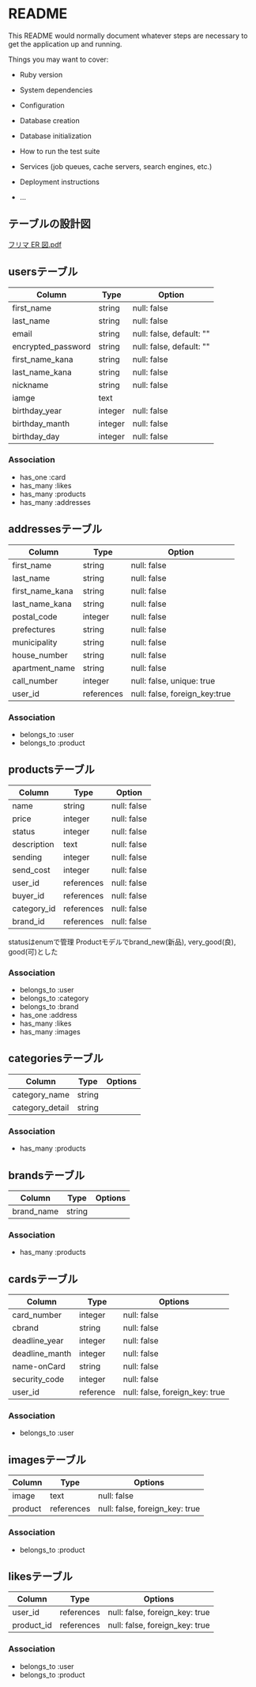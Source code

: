 # README

This README would normally document whatever steps are necessary to get the
application up and running.

Things you may want to cover:

* Ruby version

* System dependencies

* Configuration

* Database creation

* Database initialization

* How to run the test suite

* Services (job queues, cache servers, search engines, etc.)

* Deployment instructions

* ...

## テーブルの設計図
[フリマ ER 図.pdf](https://github.com/yoyokk3/freemarket_sample_72i/files/4438031/ER.pdf)

## usersテーブル
|Column            |Type   |Option                  |
|------------------|------ |------------------------|
|first_name        |string |null: false             |
|last_name         |string |null: false             |
|email             |string |null: false, default: ""|
|encrypted_password|string |null: false, default: ""|
|first_name_kana   |string |null: false             |
|last_name_kana    |string |null: false             |
|nickname          |string |null: false             |
|iamge             |text   |                        |
|birthday_year     |integer|null: false             |
|birthday_manth    |integer|null: false             |
|birthday_day      |integer|null: false             |

### Association
- has_one  :card
- has_many :likes
- has_many :products
- has_many :addresses


## addressesテーブル
|Column            |Type   |Option     |
|------------------|-------|-----------|
|first_name        |string     |null: false                  |
|last_name         |string     |null: false                  |
|first_name_kana   |string     |null: false                  |
|last_name_kana    |string     |null: false                  |
|postal_code       |integer    |null: false                  |
|prefectures       |string     |null: false                  |
|municipality      |string     |null: false                  |
|house_number      |string     |null: false                  |
|apartment_name    |string     |null: false                  |
|call_number       |integer    |null: false, unique: true    |
|user_id           |references |null: false, foreign_key:true|

### Association
- belongs_to :user
- belongs_to :product

## productsテーブル
|Column|Type|Option|
|------|----|------|
|name       |string    |null: false|
|price      |integer   |null: false|
|status     |integer   |null: false|
|description|text      |null: false|
|sending    |integer   |null: false|
|send_cost  |integer   |null: false|
|user_id    |references|null: false|
|buyer_id   |references|null: false|
|category_id|references|null: false|
|brand_id   |references|null: false|


statusはenumで管理
Productモデルでbrand_new(新品), very_good(良), good(可)とした

### Association
- belongs_to :user
- belongs_to :category
- belongs_to :brand
- has_one    :address
- has_many   :likes
- has_many   :images


## categoriesテーブル

|Column|Type|Options|
|------|----|-------|
|category_name  |string||
|category_detail|string||

### Association
- has_many :products


## brandsテーブル

|Column|Type|Options|
|------|----|-------|
|brand_name|string|       |

### Association
- has_many :products


## cardsテーブル

|Column         |Type  |Options|
|--------------|---------|------------------------------|
|card_number   |integer  |null: false                   |
|cbrand        |string   |null: false                   |
|deadline_year |integer  |null: false                   |
|deadline_manth|integer  |null: false                   |
|name-onCard   |string   |null: false                   |
|security_code |integer  |null: false                   |
|user_id       |reference|null: false, foreign_key: true|

### Association
- belongs_to :user


## imagesテーブル

|Column |Type      |Options                       |
|-------|----------|------------------------------|
|image  |text      |null: false                   |
|product|references|null: false, foreign_key: true|

### Association
- belongs_to :product

## likesテーブル

|Column    |Type      |Options                       |
|----------|----------|------------------------------|
|user_id   |references|null: false, foreign_key: true|
|product_id|references|null: false, foreign_key: true|

### Association
- belongs_to :user
- belongs_to :product

